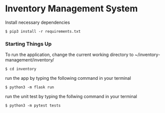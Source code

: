 # Inventory Management System

Install necessary dependencies

``` sourceCode console
$ pip3 install -r requirements.txt
```
### Starting Things Up

To run the application, change the current working directory to
\~/inventory-management/inventory/

``` sourceCode console
$ cd inventory
```

run the app by typing the following command in your terminal

``` sourceCode console
$ python3 -m flask run
```
run the unit test by typing the follwing command in your terminal

```sourceCode console
$ python3 -m pytest tests
```
